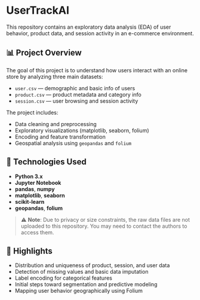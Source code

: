 # UserTrackAI

This repository contains an exploratory data analysis (EDA) of user behavior, product data, and session activity in an e-commerce environment.

## 📊 Project Overview

The goal of this project is to understand how users interact with an online store by analyzing three main datasets:

- `user.csv` — demographic and basic info of users  
- `product.csv` — product metadata and category info  
- `session.csv` — user browsing and session activity  

The project includes:

- Data cleaning and preprocessing  
- Exploratory visualizations (matplotlib, seaborn, folium)  
- Encoding and feature transformation  
- Geospatial analysis using `geopandas` and `folium`

## 🧰 Technologies Used

- **Python 3.x**
- **Jupyter Notebook**
- **pandas**, **numpy**
- **matplotlib**, **seaborn**
- **scikit-learn**
- **geopandas**, **folium**

> ⚠️ **Note**: Due to privacy or size constraints, the raw data files are not uploaded to this repository. You may need to contact the authors to access them.

## 📍 Highlights

- Distribution and uniqueness of product, session, and user data  
- Detection of missing values and basic data imputation  
- Label encoding for categorical features  
- Initial steps toward segmentation and predictive modeling  
- Mapping user behavior geographically using Folium
